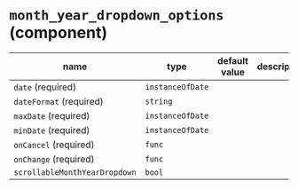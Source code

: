 # `month_year_dropdown_options` (component)

| name                          | type             | default value | description |
| ----------------------------- | ---------------- | ------------- | ----------- |
| `date` (required)             | `instanceOfDate` |               |             |
| `dateFormat` (required)       | `string`         |               |             |
| `maxDate` (required)          | `instanceOfDate` |               |             |
| `minDate` (required)          | `instanceOfDate` |               |             |
| `onCancel` (required)         | `func`           |               |             |
| `onChange` (required)         | `func`           |               |             |
| `scrollableMonthYearDropdown` | `bool`           |               |             |
